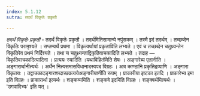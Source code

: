 ```yaml
---
index: 5.1.12
sutra: तदर्थं विकृतेः प्रकृतौ

---
```

_तदर्थं विकृतेः प्रकृतौ_ - तदर्थं विकृतेः प्रकृतौ । तदर्थमितिसामान्ये नपुंसकम् । तस्मै इदं तदर्थम् । तच्छब्देन विकृतिः परामृश्यते । सप्तम्यर्थे प्रथमा । विकृत्यर्थायां प्रकृताविति लभ्यते । एवं च तच्छब्देन चतुथ्र्यन्तेन विकृतिरेव प्रथमं निर्दिश्यते । तथा च चतुथ्र्यन्ताद्विकृतिवाचकादिति लभ्यते । तदाह — विकृतिवाचकादित्यादिना । प्रत्ययः स्यादिति ।यथाविहित॑मिति शेषः । अङ्गारेब्य एतानीति । अङ्गारार्थानीत्यर्थः । अर्थेन नित्यसमासविधानादस्वपद विग्रहः । अत्र काण्ठानि प्रकृतिद्रव्याणि । अङ्गारा विकृतयः । तद्वाचकादङ्गारशब्दाच्छप्रत्ययेअङ्गारीयाणी॑ति रूपम् । प्राकारीया इष्टका इतदि । प्राकारेभ्य इमा इति विग्रहः । प्राकारार्था इत्यर्थः । शङ्कव्यमिति । शङ्कवे इदमिति विग्रहः । शङ्क्वर्थमित्यर्थः । 'उगवादिभ्यः' इति यत् ।